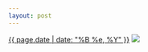 ```yaml
---
layout: post
---
```


<p>
  <time><a href="/3">{{ page.date | date: "%B %e, %Y" }}</a></time>
  <a href="/3"><img src="{{ site.assets_url }}/3-640.jpg" srcset="{{ site.assets_url }}/3-1280.jpg 1280w, {{ site.assets_url }}/3-960.jpg 960w, {{ site.assets_url }}/3-640.jpg 640w, {{ site.assets_url }}/3-320.jpg 320w" sizes="(min-width: 700px) 50vw, calc(100vw - 2rem)" /></a>
</p>
